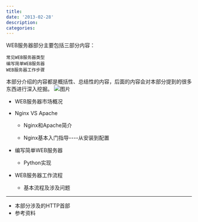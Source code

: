 ```yaml
---
title:
date: '2013-02-28'
description:
categories:
---
```


WEB服务器部分主要包括三部分内容：

    常见WEB服务器类型
    编写简单WEB服务器
    WEB服务器工作步骤

本部分介绍的内容都是概括性、总结性的内容，后面的内容会对本部分提到的很多东西进行深入挖掘。
![图片]({{urls.media}}/http/webserver.jpeg)

+ WEB服务器市场概况
+ Nginx VS Apache
    
    * Nginx和Apache简介
    
    * Nginx基本入门指导----从安装到配置

+ 编写简单WEB服务器 

    * Python实现

+ WEB服务器工作流程 

    * 基本流程及涉及问题

***

+ 本部分涉及的HTTP首部
+ 参考资料



